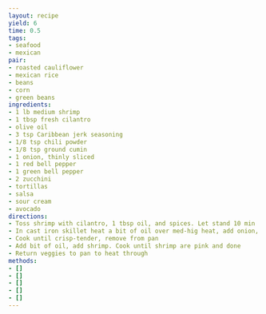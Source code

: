 ```yaml
---
layout: recipe
yield: 6
time: 0.5
tags:
- seafood
- mexican
pair:
- roasted cauliflower
- mexican rice
- beans
- corn
- green beans
ingredients:
- 1 lb medium shrimp
- 1 tbsp fresh cilantro
- olive oil
- 3 tsp Caribbean jerk seasoning
- 1/8 tsp chili powder
- 1/8 tsp ground cumin
- 1 onion, thinly sliced
- 1 red bell pepper
- 1 green bell pepper
- 2 zucchini
- tortillas
- salsa
- sour cream
- avocado
directions:
- Toss shrimp with cilantro, 1 tbsp oil, and spices. Let stand 10 min
- In cast iron skillet heat a bit of oil over med-hig heat, add onion, peppers, zucchini
- Cook until crisp-tender, remove from pan
- Add bit of oil, add shrimp. Cook until shrimp are pink and done
- Return veggies to pan to heat through
methods:
- []
- []
- []
- []
- []
---
```

